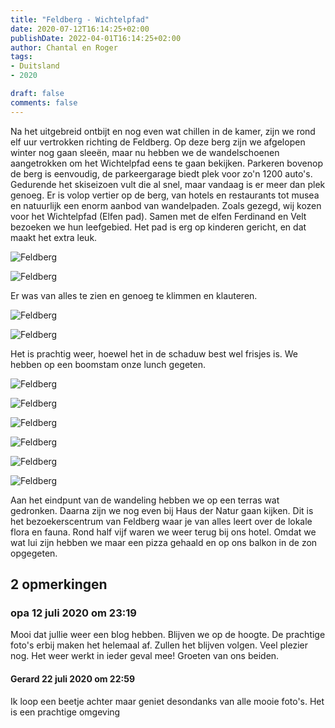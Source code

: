 ```yaml
---
title: "Feldberg - Wichtelpfad"
date: 2020-07-12T16:14:25+02:00
publishDate: 2022-04-01T16:14:25+02:00
author: Chantal en Roger
tags:
- Duitsland
- 2020

draft: false
comments: false
---
```


Na het uitgebreid ontbijt en nog even wat chillen in de kamer, zijn we rond elf uur vertrokken richting de Feldberg. Op deze berg zijn we afgelopen winter nog gaan sleeën, maar nu hebben we de wandelschoenen aangetrokken om het Wichtelpfad eens te gaan bekijken. Parkeren bovenop de berg is eenvoudig, de parkeergarage biedt plek voor zo'n 1200 auto's. Gedurende het skiseizoen vult die al snel, maar vandaag is er meer dan plek genoeg. Er is volop vertier op de berg, van hotels en restaurants tot musea en natuurlijk een enorm aanbod van wandelpaden. Zoals gezegd, wij kozen voor het Wichtelpfad (Elfen pad). Samen met de elfen Ferdinand en Velt bezoeken we hun leefgebied. Het pad is erg op kinderen gericht, en dat maakt het extra leuk.

![Feldberg](./images/IMG_7626.jpg)

![Feldberg](./images/IMG_7629.jpg)

Er was van alles te zien en genoeg te klimmen en klauteren.

![Feldberg](./images/IMG_7633.jpg)

![Feldberg](./images/IMG_7635.jpg)

Het is prachtig weer, hoewel het in de schaduw best wel frisjes is. We hebben op een boomstam onze lunch gegeten.

![Feldberg](./images/IMG_7638.jpg)

![Feldberg](./images/IMG_7642.jpg)

![Feldberg](./images/IMG_7643.jpg)

![Feldberg](./images/IMG_7647.jpg)

![Feldberg](./images/IMG_7649.jpg)

![Feldberg](./images/IMG_7655.jpg)

Aan het eindpunt van de wandeling hebben we op een terras wat gedronken. Daarna zijn we nog even bij Haus der Natur gaan kijken. Dit is het bezoekerscentrum van Feldberg waar je van alles leert over de lokale flora en fauna. Rond half vijf waren we weer terug bij ons hotel. Omdat we wat lui zijn hebben we maar een pizza gehaald en op ons balkon in de zon opgegeten.

## 2 opmerkingen

### opa 12 juli 2020 om 23:19

Mooi dat jullie weer een blog hebben. Blijven we op de hoogte.
De prachtige foto's erbij maken het helemaal af. Zullen het blijven volgen. Veel plezier nog. Het weer werkt in ieder geval mee!
Groeten van ons beiden.

#### Gerard 22 juli 2020 om 22:59

Ik loop een beetje achter maar geniet desondanks van alle mooie foto's. Het is een prachtige omgeving
